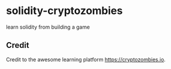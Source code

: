 # solidity-cryptozombies
learn solidity from building a game

## Credit

Credit to the awesome learning platform https://cryptozombies.io.
